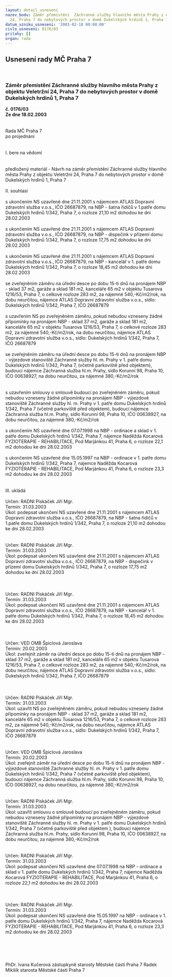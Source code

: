 ```yaml
---
layout: detail_usneseni
nazev_bodu: Záměr přemístění  Záchranné služby hlavního města Prahy z objektu Veletržní
  24, Praha 7 do nebytových prostor v domě Dukelských hrdinů 1, Praha 7
datum_vzniku_usneseni: '2003-02-18 00:00:00'
cislo_usneseni: 0176/03
prilohy: []
organ: rada
---
```

<div id="ucUsn_pList" class="usn">
	<span><h2>Usnesení rady MČ Praha 7 </h2>
<br></span><div class="standBody">
<span><h3>Záměr přemístění  Záchranné služby hlavního města Prahy z objektu Veletržní 24, Praha 7 do nebytových prostor v domě Dukelských hrdinů 1, Praha 7</h3></span><div class="center">
		<strong>č. 0176/03</strong><br>
	</div>
<div class="center">
		<strong>Ze dne 18.02.2003</strong><br><br>
	</div>
<br>Rada MČ Praha 7<br>po projednání<br><br><br>I.	bere na vědomí<br><br> <br>předložený materiál - Návrh na záměr přemístění  Záchranné služby hlavního města Prahy z objektu Veletržní 24, Praha 7 do nebytových prostor v domě Dukelských hrdinů 1, Praha 7  <br><br>II.	souhlasí <br><br>s ukončením NS uzavřené dne 21.11.2001 s nájemcem ATLAS Dopravní zdravotní služba v.o.s., IČO 26687879,  na NBP - šatna řidičů v 1.patře domu Dukelských hrdinů 1/342, Praha 7, o rozloze 21,10 m2 dohodou ke dni 28.02.2003 <br><br>s ukončením NS uzavřené dne 21.11.2001 s nájemcem ATLAS Dopravní zdravotní služba v.o.s., IČO 26687879, na NBP - dispečink v přízemí domu Dukelských hrdinů 1/342, Praha 7, o rozloze 17,75 m2 dohodou ke dni 28.02.2003 <br><br>s ukončením NS uzavřené dne 21.11.2001 s nájemcem ATLAS Dopravní zdravotní služba v.o.s., IČO 26687879, na NBP - kancelář v 1. patře domu Dukelských hrdinů 1/342, Praha 7, o rozloze 18,45 m2 dohodou ke dni 28.02.2003   <br><br>se zveřejněním záměru na úřední desce po dobu 15-ti dnů na pronájem NBP - sklad 37 m2, garáže a sklad  181 m2, kanceláře  65 m2 v objektu Tusarova 1216/53, Praha 7, o celkové rozloze 283 m2, za nájemné 540,-Kč/m2/rok, na dobu neurčitou, nájemce ATLAS Dopravní zdravotní služba v.o.s., sídlo: Dukelských hrdinů 1/342, Praha 7, IČO 26687879<br><br>s  uzavřením NS po zveřejněném záměru, pokud nebudou vzneseny žádné připomínky na pronájem NBP - sklad 37 m2, garáže a sklad  181 m2, kanceláře  65 m2 v objektu Tusarova 1216/53, Praha 7, o celkové rozloze 283 m2, za nájemné 540,-Kč/m2/rok, na dobu neurčitou, nájemce ATLAS Dopravní zdravotní služba v.o.s., sídlo: Dukelských hrdinů 1/342, Praha 7, IČO 26687879<br>   <br>se zveřejněním záměru na úřední desce po dobu 15-ti dnů na pronájem NBP - výjezdové stanoviště Záchranné služby hl. m. Prahy v 1. patře domu Dukelských hrdinů 1/342, Praha 7, (včetně  parkoviště před objektem), budoucí nájemce Záchranná služba hl.m. Prahy, sídlo Korunní 98, Praha 10, IČO 00638927, na dobu neurčitou, za nájemné 380,-Kč/m2/rok<br><br><br>s uzavřením smlouvy o smlouvě budoucí po zveřejněném záměru, pokud nebudou vzneseny žádné připomínky na pronájem NBP - výjezdové stanoviště Záchranné služby hl. m. Prahy v 1. patře domu Dukelských hrdinů 1/342, Praha 7 (včetně parkoviště před objektem), budoucí nájemce Záchranná služba hl.m. Prahy, sídlo Korunní 98, Praha 10, IČO 00638927, na dobu neurčitou, za nájemné 380,-Kč/m2/rok<br><br>s ukončením NS uzavřené dne 07.07.1998 na NBP - ordinace a sklad v 1. patře domu Dukelských hrdinů 1/342, Praha 7, nájemce  Naděžda Kocarová  FYZIOTERAPIE - REHABILITACE, Pod Marjánkou 41, Praha 6,  o rozloze 22,1 m2 dohodou ke dni 28.02.2003  <br><br>s ukončením NS uzavřené dne 15.05.1997 na NBP - ordinace v 1. patře domu Dukelských hrdinů 1/342, Praha 7, nájemce  Naděžda Kocarová  FYZIOTERAPIE - REHABILITACE, Pod Marjánkou 41, Praha 6,  o rozloze 23,3 m2 dohodou ke dni 28.02.2003  <br><br><br>III.	ukládá <br>	 <br>Určen:	RADNI Piskáček Jiří Mgr.<br>Termín: 31.03.2003<br>Úkol:	podepsat ukončení NS uzavřené dne 21.11.2001 s nájemcem ATLAS Dopravní zdravotní služba v.o.s., IČO 26687879,  na NBP - šatna řidičů v 1.patře domu Dukelských hrdinů 1/342, Praha 7, o rozloze 21,10 m2 dohodou ke dni 28.02.2003<br> <br> <br>Určen:	RADNI Piskáček Jiří Mgr.<br>Termín: 31.03.2003<br>Úkol:	podepsat ukončení NS uzavřené dne 21.11.2001 s nájemcem ATLAS Dopravní zdravotní služba v.o.s., IČO 26687879, na NBP - dispečink v přízemí domu Dukelských hrdinů 1/342, Praha 7, o rozloze 17,75 m2 dohodou ke dni 28.02.2003<br> <br><br> <br>Určen:	RADNI Piskáček Jiří Mgr.<br>Termín: 31.03.2003<br>Úkol:	podepsat ukončení NS uzavřené dne 21.11.2001 s nájemcem ATLAS Dopravní zdravotní služba v.o.s., IČO 26687879, na NBP - kancelář v 1. patře domu Dukelských hrdinů 1/342, Praha 7, o rozloze 18,45 m2 dohodou ke dni 28.02.2003<br> <br><br> <br>Určen:	VED OMB Špiclová Jaroslava<br>Termín: 20.02.2003<br>Úkol:	zveřejnit záměr  na úřední desce po dobu 15-ti dnů na pronájem NBP - sklad 37 m2, garáže a sklad  181 m2, kanceláře  65 m2 v objektu Tusarova 1216/53, Praha 7, o celkové rozloze 283 m2, za nájemné 540,-Kč/m2/rok, na dobu neurčitou, nájemce ATLAS Dopravní zdravotní služba v.o.s., sídlo: Dukelských hrdinů 1/342, Praha 7, IČO 26687879<br> <br><br> <br>Určen:	RADNI Piskáček Jiří Mgr.<br>Termín: 31.03.2003<br>Úkol:	uzavřít NS po zveřejněném záměru, pokud nebudou vzneseny žádné připomínky na pronájem NBP - sklad 37 m2, garáže a sklad  181 m2, kanceláře  65 m2 v objektu Tusarova 1216/53, Praha 7, o celkové rozloze 283 m2, za nájemné 540,-Kč/m2/rok, na dobu neurčitou, nájemce ATLAS Dopravní zdravotní služba v.o.s., sídlo: Dukelských hrdinů 1/342, Praha 7, IČO 26687879<br> <br> <br>Určen:	VED OMB Špiclová Jaroslava<br>Termín: 20.02.2003<br>Úkol:	zveřejnit záměr na úřední desce po dobu 15-ti dnů na pronájem NBP - výjezdové stanoviště Záchranné služby hl. m. Prahy v 1. patře domu Dukelských hrdinů 1/342, Praha 7 (včetně  parkoviště před objektem), budoucí nájemce Záchranná služba hl.m. Prahy, sídlo Korunní 98, Praha 10, IČO 00638927, na dobu neurčitou, za nájemné 380,-Kč/m2/rok<br> <br><br>Určen:	RADNI Piskáček Jiří Mgr.<br>Termín: 31.03.2003<br>Úkol:	uzavřít smlouvu o smlouvě budoucí po zveřejněném záměru, pokud nebudou vzneseny žádné připomínky na pronájem NBP - výjezdové stanoviště Záchranné služby hl. m. Prahy v 1. patře domu Dukelských hrdinů 1/342, Praha 7 (včetně parkoviště před objektem ), budoucí nájemce Záchranná služba hl.m. Prahy, sídlo Korunní 98, Praha 10, IČO 00638927, na dobu neurčitou, za nájemné 380,-Kč/m2/rok<br> <br>  <br>Určen:	RADNI Piskáček Jiří Mgr.<br>Termín: 31.03.2003<br>Úkol:	podepsat ukončení NS uzavřené dne 07.07.1998 na NBP - ordinace a sklad v 1. patře domu Dukelských hrdinů 1/342, Praha 7, nájemce  Naděžda Kocarová  FYZIOTERAPIE - REHABILITACE, Pod Marjánkou 41, Praha 6,  o rozloze 22,1 m2 dohodou ke dni 28.02.2003<br> <br><br> <br>Určen:	RADNI Piskáček Jiří Mgr.<br>Termín: 31.03.2003<br>Úkol:	podepsat ukončení NS uzavřené dne 15.05.1997 na NBP - ordinace v 1. patře domu Dukelských hrdinů 1/342, Praha 7, nájemce  Naděžda Kocarová  FYZIOTERAPIE - REHABILITACE, Pod Marjánkou 41, Praha 6,  o rozloze 23,3 m2 dohodou ke dni 28.02.2003<br> <br><br><br> <br>	<br>PhDr. Ivana Kučerová zástupkyně starosty Městské části Praha 7	 Radek Mikšík starosta Městské části Praha 7<br>	<br><br>
</div>
</div>